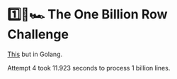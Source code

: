 # 1️⃣🐝🏎️ The One Billion Row Challenge

[This](https://github.com/gunnarmorling/1brc) but in Golang.

Attempt 4 took 11.923 seconds to process 1 billion lines.
